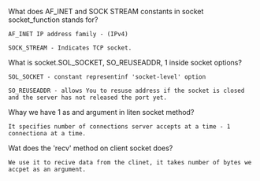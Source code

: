 
What does AF_INET and SOCK STREAM constants in socket socket_function stands for?
```
AF_INET IP address family - (IPv4)

SOCK_STREAM - Indicates TCP socket.
```


What is socket.SOL_SOCKET, SO_REUSEADDR, 1 inside socket options?
```
SOL_SOCKET - constant representinf 'socket-level' option

SO_REUSEADDR - allows You to resuse address if the socket is closed and the server has not released the port yet.
```


Whay we have 1 as and argument in liten socket method?
```
It specifies number of connections server accepts at a time - 1 connectiona at a time.
```


Wat does the 'recv' method on client socket does?
```
We use it to recive data from the clinet, it takes number of bytes we accpet as an argument.
```